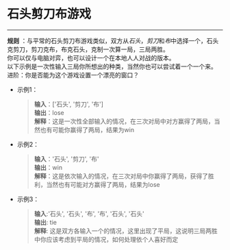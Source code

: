 # 石头剪刀布游戏
---
**规则** ：与平常的石头剪刀布游戏类似，双方从*石头*，*剪刀*和*布*中选择一个，石头克剪刀，剪刀克布，布克石头，克制一次算一局，三局两胜。  
你可以仅与电脑对弈，也可以设计一个在本地人人对战的版本。  
以下示例是一次性输入三局你所想出的种类，当然你也可以尝试着一个一个来。  
进阶：你是否能为这个游戏设置一个漂亮的窗口？  

* 示例1：
  > **输入**：['石头', '剪刀', '布']  
  > **输出**：lose  
  > **解释**：这是一次性全部输入的情况，在三次对局中对方赢得了两局，当然也有可能你赢得了两局，结果为win

* 示例2：
  > **输入**：'石头', '剪刀', '布'  
  > **输出**：win  
  > **解释**：这是依次输入的情况，在三次对局中你赢得了两局，获得了胜利，当然也有可能对方赢得了两局，结果为lose

* 示例3：
  > **输入**:'石头', '石头', '布', '布', '石头', '石头'  
  > **输出**: tie  
  > **解释**: 这是双方各输入一个的情况，这里出现了平局，这说明三局两胜中你应该考虑到平局的情况，如何处理依个人喜好而定
